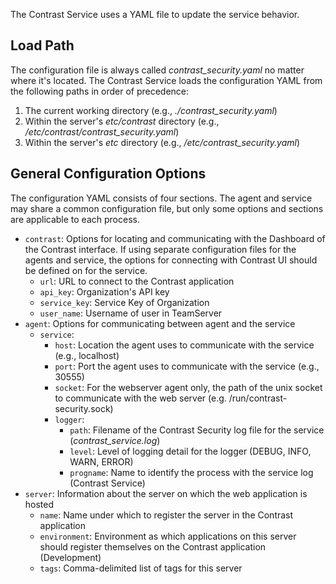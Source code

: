 <!--
title: "Contrast Service Configuration"
description: "Configuring the Contrast Service"
tags: "installation service configuration"
-->

The Contrast Service uses a YAML file to update the service behavior.

## Load Path

The configuration file is always called *contrast_security.yaml* no matter where it's located. The Contrast Service loads the configuration YAML from the following paths in order of precedence:

1. The current working directory (e.g., *./contrast_security.yaml*)
3. Within the server's *etc/contrast* directory (e.g., */etc/contrast/contrast_security.yaml*)
4. Within the server's *etc* directory (e.g., */etc/contrast_security.yaml*)

## General Configuration Options

The configuration YAML consists of four sections. The agent and service may share a common configuration file, but only some options and sections are applicable to each process.

* `contrast`: Options for locating and communicating with the Dashboard of the Contrast interface. If using separate configuration files for the agents and service, the options for connecting with Contrast UI should be defined on for the service.
  * `url`: URL to connect to the Contrast application
  * `api_key`: Organization's API key
  * `service_key`: Service Key of Organization
  * `user_name`: Username of user in TeamServer
* `agent`: Options for communicating between agent and the service
    * `service`:
      * `host`: Location the agent uses to communicate with the service (e.g., localhost)
      * `port`: Port the agent uses to communicate with the service (e.g., 30555)
      * `socket`: For the webserver agent only, the path of the unix socket to communicate with the web server (e.g. /run/contrast-security.sock)
      * `logger`:
        * `path`: Filename of the Contrast Security log file for the service (*contrast_service.log*)
        * `level`: Level of logging detail for the logger (DEBUG, INFO, WARN, ERROR) 
        * `progname`: Name to identify the process with the service log (Contrast Service)
* `server`: Information about the server on which the web application is hosted
  * `name`: Name under which to register the server in the Contrast application 
  * `environment`: Environment as which applications on this server should register themselves on the Contrast application (Development)
  * `tags`: Comma-delimited list of tags for this server
